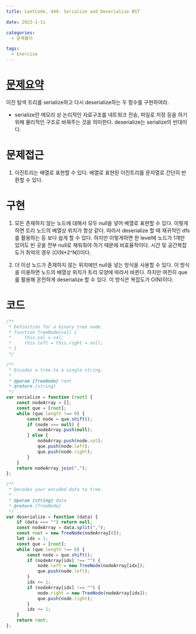 ```yaml
---
title: LeetCode, 449. Serialize and Deserialize BST

date: 2023-1-11

categories:
  - 문제풀이

tags:
  - Exercise
---
```


# [문제요약](https://leetcode.com/problems/serialize-and-deserialize-bst/)

이진 탐색 트리를 serialize하고 다시 deserialize하는 두 함수를 구현하여라.

- serialize란 메모리 상 논리적인 자료구조를 네트워크 전송, 파일로 저장 등을 하기위해 물리적인 구조로 바꿔주는 것을 의미한다. deserialize는 serialize의 반대이다.

# 문제접근

1. 이진트리는 배열로 표현할 수 있다. 배열로 표현된 이진트리를 문자열로 간단히 반환할 수 있다.

# 구현

1. 모든 존재하지 않는 노드에 대해서 모두 null을 넣어 배열로 표현할 수 있다. 이렇게 하면 트리 노드의 배열상 위치가 항상 같다. 따라서 deserialize 할 때 재귀적인 dfs를 활용하는 등 보다 쉽게 할 수 있다. 하지만 이렇게하면 한 level에 노드가 1개만 있어도 빈 곳을 전부 null로 채워줘야 하기 때문에 비효율적이다. 시간 및 공간복잡도가 최악의 경우 (O(N\*2^N))이다.

2. 더 이상 노드가 존재하지 않는 위치에만 null을 넣는 방식을 사용할 수 있다. 이 방식을 이용하면 노드의 배열상 위치가 트리 모양에 따라서 바뀐다. 하지만 여전히 que를 활용해 온전하게 deserialize 할 수 있다. 이 방식은 복잡도가 O(N)이다.

# 코드

```javascript
/**
 * Definition for a binary tree node.
 * function TreeNode(val) {
 *     this.val = val;
 *     this.left = this.right = null;
 * }
 */

/**
 * Encodes a tree to a single string.
 *
 * @param {TreeNode} root
 * @return {string}
 */
var serialize = function (root) {
	const nodeArray = [];
	const que = [root];
	while (que.length !== 0) {
		const node = que.shift();
		if (node === null) {
			nodeArray.push(null);
		} else {
			nodeArray.push(node.val);
			que.push(node.left);
			que.push(node.right);
		}
	}
	return nodeArray.join(",");
};

/**
 * Decodes your encoded data to tree.
 *
 * @param {string} data
 * @return {TreeNode}
 */
var deserialize = function (data) {
	if (data === "") return null;
	const nodeArray = data.split(",");
	const root = new TreeNode(nodeArray[0]);
	let idx = 1;
	const que = [root];
	while (que.length !== 0) {
		const node = que.shift();
		if (nodeArray[idx] !== "") {
			node.left = new TreeNode(nodeArray[idx]);
			que.push(node.left);
		}
		idx += 1;
		if (nodeArray[idx] !== "") {
			node.right = new TreeNode(nodeArray[idx]);
			que.push(node.right);
		}
		idx += 1;
	}
	return root;
};
```
